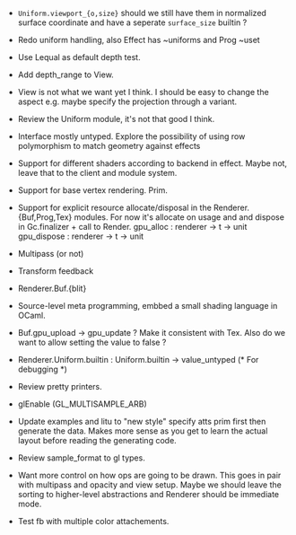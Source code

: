 * `Uniform.viewport_{o,size}` should we still have them in 
  normalized surface coordinate and have a seperate `surface_size`
  builtin ? 
* Redo uniform handling, also Effect has ~uniforms and Prog ~uset  
* Use Lequal as default depth test.
* Add depth_range to View.
* View is not what we want yet I think. I should be easy to change 
  the aspect e.g. maybe specify the projection through a variant.
* Review the Uniform module, it's not that good I think. 
* Interface mostly untyped. Explore the possibility of using 
  row polymorphism to match geometry against effects
* Support for different shaders according to backend in effect. 
  Maybe not, leave that to the client and module system. 
* Support for base vertex rendering. Prim.
* Support for explicit resource allocate/disposal in the 
  Renderer.{Buf,Prog,Tex} modules. For now it's allocate on usage and 
  and dispose in Gc.finalizer + call to Render. 
  gpu_alloc : renderer -> t -> unit
  gpu_dispose : renderer -> t -> unit
* Multipass (or not) 
* Transform feedback 
* Renderer.Buf.{blit}
* Source-level meta programming, embbed a small shading language in
  OCaml.
* Buf.gpu_upload -> gpu_update ? Make it consistent with Tex.
  Also do we want to allow setting the value to false ?
* Renderer.Uniform.builtin : Uniform.builtin -> value_untyped 
  (* For debugging *) 
* Review pretty printers. 
* glEnable (GL_MULTISAMPLE_ARB)
* Update examples and litu to "new style" specify atts prim first
  then generate the data. Makes more sense as you get to learn the
  actual layout before reading the generating code.
* Review sample_format to gl types. 
* Want more control on how ops are going to be drawn. This goes 
  in pair with multipass and opacity and view setup. 
  Maybe we should leave the sorting to higher-level abstractions and
  Renderer should be immediate mode. 

* Test fb with multiple color attachements. 
